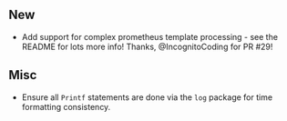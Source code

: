 ## New
- Add support for complex prometheus template processing - see the README for lots more info! Thanks, @IncognitoCoding for PR #29!

## Misc
- Ensure all `Printf` statements are done via the `log` package for time formatting consistency.
